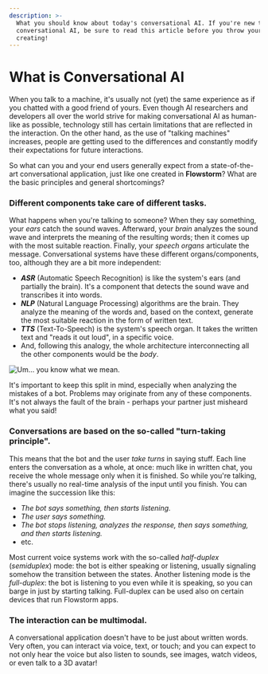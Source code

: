 ```yaml
---
description: >-
  What you should know about today's conversational AI. If you're new to
  conversational AI, be sure to read this article before you throw yourself into
  creating!
---
```


# What is Conversational AI

When you talk to a machine, it's usually not (yet) the same experience as if you chatted with a good friend of yours. Even though AI researchers and developers all over the world strive for making conversational AI as human-like as possible, technology still has certain limitations that are reflected in the interaction. On the other hand, as the use of "talking machines" increases, people are getting used to the differences and constantly modify their expectations for future interactions.

So what can you and your end users generally expect from a state-of-the-art conversational application, just like one created in **Flowstorm**? What are the basic principles and general shortcomings?

### **Different components take care of different tasks.**

What happens when you're talking to someone? When they say something, your _ears_ catch the sound waves. Afterward, your _brain_ analyzes the sound wave and interprets the meaning of the resulting words; then it comes up with the most suitable reaction. Finally, your _speech organs_ articulate the message. Conversational systems have these different organs/components, too, although they are a bit more independent:

* _**ASR**_ (Automatic Speech Recognition) is like the system's ears (and partially the brain). It's a component that detects the sound wave and transcribes it into words.
* _**NLP**_ (Natural Language Processing) algorithms are the brain. They analyze the meaning of the words and, based on the context, generate the most suitable reaction in the form of written text.
* _**TTS**_ (Text-To-Speech) is the system's speech organ. It takes the written text and "reads it out loud", in a specific voice.
* And, following this analogy, the whole architecture interconnecting all the other components would be the _body_.

![Um... you know what we mean.](<.gitbook/assets/image (75).png>)

It's important to keep this split in mind, especially when analyzing the mistakes of a bot. Problems may originate from any of these components. It's not always the fault of the brain - perhaps your partner just misheard what you said!

### **Conversations are based on the so-called "turn-taking principle".**

This means that the bot and the user _take turns_ in saying stuff. Each line enters the conversation as a whole, at once: much like in written chat, you receive the whole message only when it is finished. So while you're talking, there's usually no real-time analysis of the input until you finish. You can imagine the succession like this:

* _The bot says something, then starts listening._
* _The user says something._
* _The bot stops listening, analyzes the response, then says something, and then starts listening._
* etc.

Most current voice systems work with the so-called _half-duplex_ (_semiduplex_) mode: the bot is either speaking or listening, usually signaling somehow the transition between the states. Another listening mode is the _full-duplex_: the bot is listening to you even while it is speaking, so you can barge in just by starting talking. Full-duplex can be used also on certain devices that run Flowstorm apps.

### The interaction can be multimodal.&#x20;

A conversational application doesn't have to be just about written words. Very often, you can interact via voice, text, or touch; and you can expect to not only hear the voice but also listen to sounds, see images, watch videos, or even talk to a 3D avatar!
